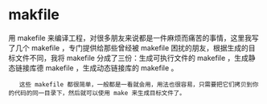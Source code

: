 # makfile
 用 makefile 来编译工程，对很多朋友来说都是一件麻烦而痛苦的事情，这里我写了几个 makefile ，专门提供给那些曾经被 makefile 困扰的朋友，根据生成的目标文件不同，我将 makefile 分成了三份：生成可执行文件的 makefile ，生成静态链接库德 makefile ，生成动态链接库的 makefile 。

       这些 makefile 都很简单，一般都是一看就会用，用法也很容易，只需要把它们拷贝到你的代码的同一目录下，然后就可以使用 make 来生成目标文件了。
